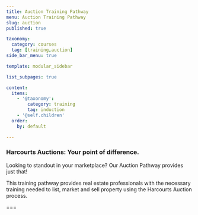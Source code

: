```yaml
---
title: Auction Training Pathway
menu: Auction Training Pathway
slug: auction
published: true

taxonomy:
  category: courses
  tag: [training,auction]
side_bar_menu: true

template: modular_sidebar

list_subpages: true

content:
  items:
    - '@taxonomy': 
        category: training
        tag: induction
    - '@self.children'
  order:
    by: default

---
```


### Harcourts Auctions: Your point of difference.

Looking to standout in your marketplace? Our Auction Pathway provides just that!

This training pathway provides real estate professionals with the necessary training needed to list, market and sell property using the Harcourts Auction process.

===